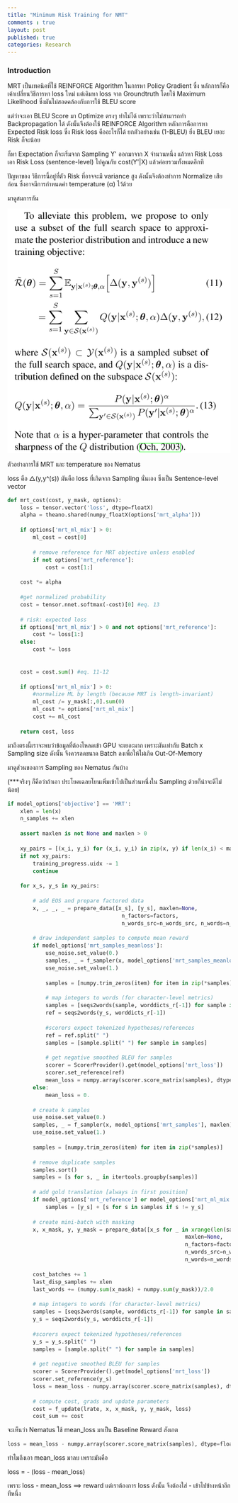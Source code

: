 ```yaml
---
title: "Minimum Risk Training for NMT"
comments : true
layout: post
published: true
categories: Research
---
```


### Introduction

MRT เป็นเทคนิคที่ใช้ REINFORCE Algorithm ในการหา Policy Gradient ซึ่ง หลักการก็คือ เค้าเปลี่ยนวิธีการหา loss ใหม่ แต่เดิมหา loss จาก Groundtruth โดยใช้ Maximum Likelihood ซึ่งมันไม่สอดคล้องกับการใช้ BLEU score


แต่ว่าจะเอา BLEU Score มา Optimize ตรงๆ ทำไม่ได้ เพราะว่าไม่สามารถทำ Backpropagation ได้ ดังนั้นจึงต้องใช้ REINFORCE Algorithm หลักการคือการหา Expected Risk loss ซึ่ง Risk loss คืออะไรก็ได้ ยกตัวอย่างเช่น (1-BLEU) ยิ่ง BLEU เยอะ Risk ก็จะน้อย

ก็หา Expectation ก็จะเริ่มจาก Sampling Y' ออกมาจาก X จำนวนหนึ่ง แล้วหา Risk Loss เอา Risk Loss (sentence-level) ไปคูณกับ cost(Y'|X) แล้วค่อยรวมทั้งหมดอีกที 

ปัญหาของ วิธีการนี้อยู่ที่ตัว Risk ที่อาจจะมี variance สูง ดังนั้นจึงต้องทำการ Normalize เสียก่อน ซึ่งอาจมีการกำหนดค่า temperature (&alpha;) ไว้ด้วย

มาดูสมการกัน

![MRT](assets/mrt_equation.png)

ตัวอย่างการใช้ MRT และ temperature ของ Nematus

loss คือ  &#9651;(y,y^(s)) มันคือ loss ที่เกิดจาก Sampling นั่นเอง ซึ่งเป็น Sentence-level vector

```python
def mrt_cost(cost, y_mask, options):
    loss = tensor.vector('loss', dtype=floatX) 
    alpha = theano.shared(numpy_floatX(options['mrt_alpha']))

    if options['mrt_ml_mix'] > 0:
        ml_cost = cost[0]

        # remove reference for MRT objective unless enabled
        if not options['mrt_reference']:
            cost = cost[1:]

    cost *= alpha

    #get normalized probability
    cost = tensor.nnet.softmax(-cost)[0] #eq. 13

    # risk: expected loss
    if options['mrt_ml_mix'] > 0 and not options['mrt_reference']:
        cost *= loss[1:]
    else:
        cost *= loss


    cost = cost.sum() #eq. 11-12

    if options['mrt_ml_mix'] > 0:
        #normalize ML by length (because MRT is length-invariant)
        ml_cost /= y_mask[:,0].sum(0)
        ml_cost *= options['mrt_ml_mix']
        cost += ml_cost

    return cost, loss
```

มาถึงตรงนี้เราจะพบว่าข้อมูลที่ต้องโหลดเข้า GPU จะเยอะมาก เพราะมันเท่ากับ Batch x Sampling size ดังนั้น จึงควรลดขนาด Batch ลงเพื่อให้ไม่เกิด Out-Of-Memory 

มาดูส่วนของการ Sampling ของ Nematus กันบ้าง 

(***จริงๆ ก็คือว่าถ้าเอา ประโยคเฉลยโยนเพิ่มเข้าไปเป็นส่วนหนึ่งใน Sampling ด้วยก็น่าจะดีไม่น้อย)

```python
if model_options['objective'] == 'MRT':
    xlen = len(x)
    n_samples += xlen

    assert maxlen is not None and maxlen > 0

    xy_pairs = [(x_i, y_i) for (x_i, y_i) in zip(x, y) if len(x_i) < maxlen and len(y_i) < maxlen]
    if not xy_pairs:
        training_progress.uidx -= 1
        continue

    for x_s, y_s in xy_pairs:

        # add EOS and prepare factored data
        x, _, _, _ = prepare_data([x_s], [y_s], maxlen=None,
                                    n_factors=factors,
                                    n_words_src=n_words_src, n_words=n_words)

        # draw independent samples to compute mean reward
        if model_options['mrt_samples_meanloss']:
            use_noise.set_value(0.)
            samples, _ = f_sampler(x, model_options['mrt_samples_meanloss'], maxlen)
            use_noise.set_value(1.)

            samples = [numpy.trim_zeros(item) for item in zip(*samples)]

            # map integers to words (for character-level metrics)
            samples = [seqs2words(sample, worddicts_r[-1]) for sample in samples]
            ref = seqs2words(y_s, worddicts_r[-1])

            #scorers expect tokenized hypotheses/references
            ref = ref.split(" ")
            samples = [sample.split(" ") for sample in samples]

            # get negative smoothed BLEU for samples
            scorer = ScorerProvider().get(model_options['mrt_loss'])
            scorer.set_reference(ref)
            mean_loss = numpy.array(scorer.score_matrix(samples), dtype=floatX).mean()
        else:
            mean_loss = 0.

        # create k samples
        use_noise.set_value(0.)
        samples, _ = f_sampler(x, model_options['mrt_samples'], maxlen)
        use_noise.set_value(1.)

        samples = [numpy.trim_zeros(item) for item in zip(*samples)]

        # remove duplicate samples
        samples.sort()
        samples = [s for s, _ in itertools.groupby(samples)]

        # add gold translation [always in first position]
        if model_options['mrt_reference'] or model_options['mrt_ml_mix']:
            samples = [y_s] + [s for s in samples if s != y_s]

        # create mini-batch with masking
        x, x_mask, y, y_mask = prepare_data([x_s for _ in xrange(len(samples))], samples,
                                                        maxlen=None,
                                                        n_factors=factors,
                                                        n_words_src=n_words_src,
                                                        n_words=n_words)

        cost_batches += 1
        last_disp_samples += xlen
        last_words += (numpy.sum(x_mask) + numpy.sum(y_mask))/2.0

        # map integers to words (for character-level metrics)
        samples = [seqs2words(sample, worddicts_r[-1]) for sample in samples]
        y_s = seqs2words(y_s, worddicts_r[-1])

        #scorers expect tokenized hypotheses/references
        y_s = y_s.split(" ")
        samples = [sample.split(" ") for sample in samples]

        # get negative smoothed BLEU for samples
        scorer = ScorerProvider().get(model_options['mrt_loss'])
        scorer.set_reference(y_s)
        loss = mean_loss - numpy.array(scorer.score_matrix(samples), dtype=floatX)

        # compute cost, grads and update parameters
        cost = f_update(lrate, x, x_mask, y, y_mask, loss)
        cost_sum += cost

```

จะเห็นว่า Nematus ใช้ mean_loss มาเป็น Baseline Reward สังเกต

```python
loss = mean_loss - numpy.array(scorer.score_matrix(samples), dtype=floatX)
```

ทำไมถึงเอา mean_loss มาลบ เพราะมันคือ

loss = - (loss - mean_loss)

เพราะ loss - mean_loss ==> reward แต่เราต้องการ loss ดังนั้น จึงต้องใส่ - เข้าไปข้างหน้าอีกทีหนึ่ง


